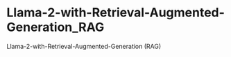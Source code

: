 # Llama-2-with-Retrieval-Augmented-Generation_RAG
Llama-2-with-Retrieval-Augmented-Generation (RAG)
